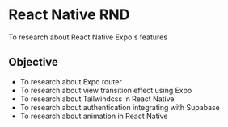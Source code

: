 # React Native RND

To research about React Native Expo's features

## Objective

- To research about Expo router
- To research about view transition effect using Expo
- To research about Tailwindcss in React Native
- To research about authentication integrating with Supabase
- To research about animation in React Native
